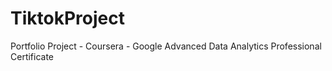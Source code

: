 # TiktokProject
Portfolio Project - Coursera - Google Advanced Data Analytics Professional Certificate
